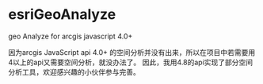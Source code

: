 # esriGeoAnalyze
geo Analyze for arcgis javascript 4.0+

因为arcgis JavaScript api 4.0+ 的空间分析并没有出来，所以在项目中若需要用 4以上的api又需要空间分析，就没办法了。
因此，我用4.8的api实现了部分空间分析工具，欢迎感兴趣的小伙伴参与完善。
